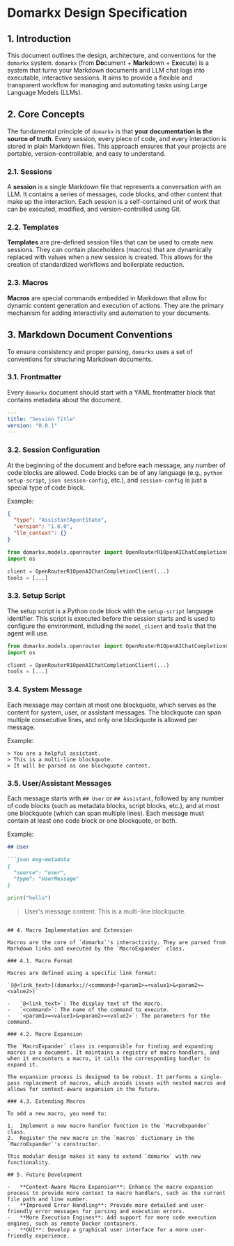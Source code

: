 # Domarkx Design Specification

## 1. Introduction

This document outlines the design, architecture, and conventions for the `domarkx` system. `domarkx` (from **Do**cument + **Mark**down + E**x**ecute) is a system that turns your Markdown documents and LLM chat logs into executable, interactive sessions. It aims to provide a flexible and transparent workflow for managing and automating tasks using Large Language Models (LLMs).

## 2. Core Concepts

The fundamental principle of `domarkx` is that **your documentation is the source of truth**. Every session, every piece of code, and every interaction is stored in plain Markdown files. This approach ensures that your projects are portable, version-controllable, and easy to understand.

### 2.1. Sessions

A **session** is a single Markdown file that represents a conversation with an LLM. It contains a series of messages, code blocks, and other content that make up the interaction. Each session is a self-contained unit of work that can be executed, modified, and version-controlled using Git.

### 2.2. Templates

**Templates** are pre-defined session files that can be used to create new sessions. They can contain placeholders (macros) that are dynamically replaced with values when a new session is created. This allows for the creation of standardized workflows and boilerplate reduction.

### 2.3. Macros

**Macros** are special commands embedded in Markdown that allow for dynamic content generation and execution of actions. They are the primary mechanism for adding interactivity and automation to your documents.

## 3. Markdown Document Conventions

To ensure consistency and proper parsing, `domarkx` uses a set of conventions for structuring Markdown documents.

### 3.1. Frontmatter

Every `domarkx` document should start with a YAML frontmatter block that contains metadata about the document.

```yaml
---
title: "Session Title"
version: "0.0.1"
---
```

### 3.2. Session Configuration


At the beginning of the document and before each message, any number of code blocks are allowed. Code blocks can be of any language (e.g., `python setup-script`, `json session-config`, etc.), and `session-config` is just a special type of code block.

Example:
```json session-config
{
  "type": "AssistantAgentState",
  "version": "1.0.0",
  "llm_context": {}
}
```
```python setup-script
from domarkx.models.openrouter import OpenRouterR1OpenAIChatCompletionClient
import os

client = OpenRouterR1OpenAIChatCompletionClient(...)
tools = [...]
```

### 3.3. Setup Script

The setup script is a Python code block with the `setup-script` language identifier. This script is executed before the session starts and is used to configure the environment, including the `model_client` and `tools` that the agent will use.

```python setup-script
from domarkx.models.openrouter import OpenRouterR1OpenAIChatCompletionClient
import os

client = OpenRouterR1OpenAIChatCompletionClient(...)
tools = [...]
```

### 3.4. System Message


Each message may contain at most one blockquote, which serves as the content for system, user, or assistant messages. The blockquote can span multiple consecutive lines, and only one blockquote is allowed per message.

Example:
```
> You are a helpful assistant.
> This is a multi-line blockquote.
> It will be parsed as one blockquote content.
```

### 3.5. User/Assistant Messages


Each message starts with `## User` or `## Assistant`, followed by any number of code blocks (such as metadata blocks, script blocks, etc.), and at most one blockquote (which can span multiple lines). Each message must contain at least one code block or one blockquote, or both.

Example:
```markdown
## User

```json msg-metadata
{
  "source": "user",
  "type": "UserMessage"
}
```

```python
print("hello")
```

> User's message content.
> This is a multi-line blockquote.
```

## 4. Macro Implementation and Extension

Macros are the core of `domarkx`'s interactivity. They are parsed from Markdown links and executed by the `MacroExpander` class.

### 4.1. Macro Format

Macros are defined using a specific link format:

`[@<link_text>](domarkx://<command>?<param1>=<value1>&<param2>=<value2>)`

-   `@<link_text>`: The display text of the macro.
-   `<command>`: The name of the command to execute.
-   `<param1>=<value1>&<param2>=<value2>`: The parameters for the command.

### 4.2. Macro Expansion

The `MacroExpander` class is responsible for finding and expanding macros in a document. It maintains a registry of macro handlers, and when it encounters a macro, it calls the corresponding handler to expand it.

The expansion process is designed to be robust. It performs a single-pass replacement of macros, which avoids issues with nested macros and allows for context-aware expansion in the future.

### 4.3. Extending Macros

To add a new macro, you need to:

1.  Implement a new macro handler function in the `MacroExpander` class.
2.  Register the new macro in the `macros` dictionary in the `MacroExpander`'s constructor.

This modular design makes it easy to extend `domarkx` with new functionality.

## 5. Future Development

-   **Context-Aware Macro Expansion**: Enhance the macro expansion process to provide more context to macro handlers, such as the current file path and line number.
-   **Improved Error Handling**: Provide more detailed and user-friendly error messages for parsing and execution errors.
-   **More Execution Engines**: Add support for more code execution engines, such as remote Docker containers.
-   **GUI**: Develop a graphical user interface for a more user-friendly experience.
